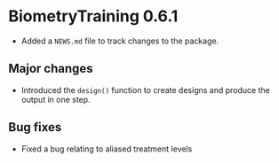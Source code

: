 # BiometryTraining 0.6.1

* Added a `NEWS.md` file to track changes to the package.

## Major changes

- Introduced the `design()` function to create designs and produce the output in one step.

## Bug fixes

- Fixed a bug relating to aliased treatment levels
